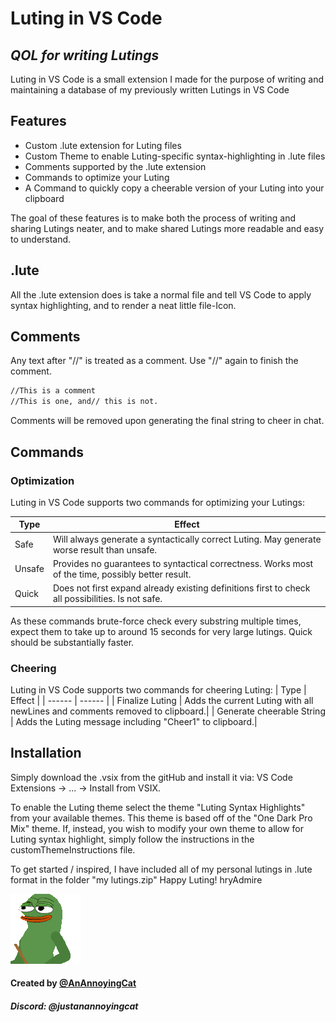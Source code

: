 # Luting in VS Code
## _QOL for writing Lutings_

Luting in VS Code is a small extension I made for the purpose of writing
and maintaining a database of my previously written Lutings in VS Code

## Features

- Custom .lute extension for Luting files
- Custom Theme to enable Luting-specific syntax-highlighting in .lute files
- Comments supported by the .lute extension
- Commands to optimize your Luting
- A Command to quickly copy a cheerable version of your Luting into your clipboard

The goal of these features is to make both the process of writing and sharing Lutings neater,
and to make shared Lutings more readable and easy to understand.

## .lute

All the .lute extension does is take a normal file and tell VS Code to apply syntax highlighting,
and to render a neat little file-Icon.

## Comments
Any text after "//" is treated as a comment. Use "//" again to finish the comment.
```sh
//This is a comment
//This is one, and// this is not.
```
Comments will be removed upon generating the final string to cheer in chat.

## Commands
### Optimization
Luting in VS Code supports two commands for optimizing your Lutings:


| Type | Effect |
| ------ | ------ |
| Safe | Will always generate a syntactically correct Luting. May generate worse result than unsafe.|
| Unsafe | Provides no guarantees to syntactical correctness. Works most of the time, possibly better result.|
|Quick| Does not first expand already existing definitions first to check all possibilities. Is not safe.|

As these commands brute-force check every substring multiple times,
expect them to take up to around 15 seconds for very large lutings. Quick should be substantially faster.

### Cheering

Luting in VS Code supports two commands for cheering Luting:
| Type | Effect |
| ------ | ------ |
| Finalize Luting | Adds the current Luting with all newLines and comments removed to clipboard.|
| Generate cheerable String | Adds the Luting message including "Cheer1" to clipboard.|

## Installation
Simply download the .vsix from the gitHub and install it via:
VS Code Extensions -> ... -> Install from VSIX.

To enable the Luting theme select the theme "Luting Syntax Highlights" from your available themes.
This theme is based off of the "One Dark Pro Mix" theme.
If, instead, you wish to modify your own theme to allow for Luting syntax highlight,
simply follow the instructions in the customThemeInstructions file.

To get started / inspired, I have included all of my personal lutings in .lute format in the folder "my lutings.zip"
Happy Luting! hryAdmire

![alt text](conducting.webp)

#### Created by [@AnAnnoyingCat](https://github.com/AnAnnoyingCat)
##### Discord: @justanannoyingcat